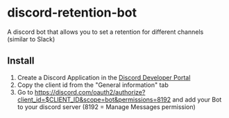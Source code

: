 # discord-retention-bot
A discord bot that allows you to set a retention for different channels (similar to Slack)

## Install
1. Create a Discord Application in the 
   [Discord Developer Portal](https://discord.com/developers/applications)
2. Copy the client id from the "General information" tab
3. Go to <https://discord.com/oauth2/authorize?client_id=$CLIENT_ID&scope=bot&permissions=8192>
   and add your Bot to your discord server (8192 = Manage Messages permission)
